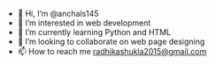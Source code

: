 - 👋 Hi, I’m @anchals145
- 👀 I’m interested in web development
- 🌱 I’m currently learning Python and HTML
- 💞️ I’m looking to collaborate on web page designing 
- 📫 How to reach me radhikashukla2015@gmail.com

<!---
anchals145/anchals145 is a ✨ special ✨ repository because its `README.md` (this file) appears on your GitHub profile.
You can click the Preview link to take a look at your changes.
--->
